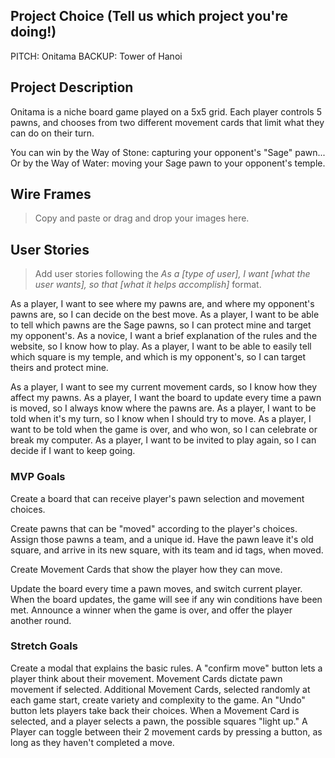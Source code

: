 ## Project Choice (Tell us which project you're doing!)

PITCH: Onitama
BACKUP: Tower of Hanoi

## Project Description

Onitama is a niche board game played on a 5x5 grid. Each player controls 5 pawns, and chooses from two different movement cards that limit what they can do on their turn.

You can win by the Way of Stone: capturing your opponent's "Sage" pawn...
Or by the Way of Water: moving your Sage pawn to your opponent's temple.

## Wire Frames

> Copy and paste or drag and drop your images here.

## User Stories

> Add user stories following the _As a [type of user], I want [what the user wants], so that [what it helps accomplish]_ format.

As a player, I want to see where my pawns are, and where my opponent's pawns are, so I can decide on the best move.
As a player, I want to be able to tell which pawns are the Sage pawns, so I can protect mine and target my opponent's.
As a novice, I want a brief explanation of the rules and the website, so I know how to play.
As a player, I want to be able to easily tell which square is my temple, and which is my opponent's, so I can target theirs and protect mine.

As a player, I want to see my current movement cards, so I know how they affect my pawns.
As a player, I want the board to update every time a pawn is moved, so I always know where the pawns are.
As a player, I want to be told when it's my turn, so I know when I should try to move.
As a player, I want to be told when the game is over, and who won, so I can celebrate or break my computer.
As a player, I want to be invited to play again, so I can decide if I want to keep going.

### MVP Goals

Create a board that can receive player's pawn selection and movement choices.

Create pawns that can be "moved" according to the player's choices.
Assign those pawns a team, and a unique id.
Have the pawn leave it's old square, and arrive in its new square, with its team and id tags, when moved.

Create Movement Cards that show the player how they can move.

Update the board every time a pawn moves, and switch current player.
When the board updates, the game will see if any win conditions have been met.
Announce a winner when the game is over, and offer the player another round.

### Stretch Goals

Create a modal that explains the basic rules.
A "confirm move" button lets a player think about their movement.
Movement Cards dictate pawn movement if selected.
Additional Movement Cards, selected randomly at each game start, create variety and complexity to the game.
An "Undo" button lets players take back their choices.
When a Movement Card is selected, and a player selects a pawn, the possible squares "light up."
A Player can toggle between their 2 movement cards by pressing a button, as long as they haven't completed a move.
